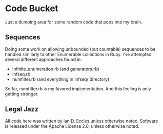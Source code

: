 # Code Bucket

Just a dumping area for some random code that pops into my brain.


## Sequences

Doing some work on allowing unbounded (but countable) sequences to be handled
similarly to other Enumerable collections in Ruby.  I've attempted several
different approaches found in:

* infinite_enumeration.rb (and generators.rb)
* infseq.rb
* numfilter.rb (and everything in infseq/ directory)

So far, numfilter.rb is my favored implementation.  And this feeling is only
getting stronger.

## Legal Jazz

All code here was written by Ian D. Eccles unless otherwise noted.
Software is released under the Apache License 2.0, unless otherwise noted.
